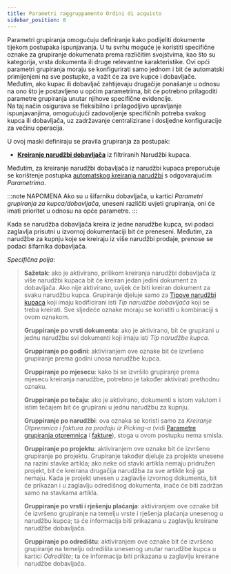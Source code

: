 ```yaml
---
title: Parametri raggruppamento Ordini di acquisto
sidebar_position: 8
---
```


Parametri grupiranja omogućuju definiranje kako podijeliti dokumente tijekom postupaka ispunjavanja. U tu svrhu moguće je koristiti specifične oznake za grupiranje dokumenata prema različitim svojstvima, kao što su kategorija, vrsta dokumenta ili druge relevantne karakteristike.
Ovi opći parametri grupiranja moraju se konfigurirati samo jednom i bit će automatski primijenjeni na sve postupke, a važit će za sve kupce i dobavljače. Međutim, ako kupac ili dobavljač zahtijevaju drugačije ponašanje u odnosu na ono što je postavljeno u općim parametrima, bit će potrebno prilagoditi parametre grupiranja unutar njihove specifične evidencije.  
Na taj način osigurava se fleksibilno i prilagodljivo upravljanje ispunjavanjima, omogućujući zadovoljenje specifičnih potreba svakog kupca ili dobavljača, uz zadržavanje centralizirane i dosljedne konfiguracije za većinu operacija.

U ovoj maski definiraju se pravila grupiranja za postupak:  

-  [**Kreiranje narudžbi dobavljača**](/docs/sales/sales-orders/create-new-sales-orders/search-sales-orders/) iz filtriranih Narudžbi kupaca.

Međutim, za kreiranje narudžbi dobavljača iz narudžbi kupaca preporučuje se korištenje postupka [automatskog kreiranja narudžbi](/docs/purchase/purchase-orders/procedures/create-purchase-orders-from-purchase-requests) s odgovarajućim *Parametrima*.

:::note NAPOMENA
Ako su u šifarniku dobavljača, u kartici *Parametri grupiranja za kupca/dobavljača*, uneseni različiti uvjeti grupiranja, oni će imati prioritet u odnosu na opće parametre.
:::

Kada se narudžba dobavljača kreira iz jedne narudžbe kupca, svi podaci zaglavlja prisutni u izvornoj dokumentaciji bit će preneseni. Međutim, za narudžbe za kupnju koje se kreiraju iz više narudžbi prodaje, prenose se podaci šifarnika dobavljača.

*Specifična polja*:

> **Sažetak**: ako je aktivirano, prilikom kreiranja narudžbi dobavljača iz više narudžbi kupaca bit će kreiran jedan jedini dokument za dobavljača. Ako nije aktivirano, uvijek će biti kreiran dokument za svaku narudžbu kupca. Grupiranje djeluje samo za [Tipove narudžbi kupaca](/docs/configurations/tables/sales/sales-order-types/) koji imaju kodificirani isti *Tip narudžbe dobavljača* koji se treba kreirati. Sve sljedeće oznake moraju se koristiti u kombinaciji s ovom oznakom.    
>
> **Gruppiranje po vrsti dokumenta**: ako je aktivirano, bit će grupirani u jednu narudžbu svi dokumenti koji imaju isti *Tip narudžbe kupca.*       
>
> **Gruppiranje po godini**: aktiviranjem ove oznake bit će izvršeno grupiranje prema godini unosa narudžbe kupca. 
>
> **Gruppiranje po mjesecu**: kako bi se izvršilo grupiranje prema mjesecu kreiranja narudžbe, potrebno je također aktivirati prethodnu oznaku.   
>
> **Gruppiranje po tečaju**: ako je aktivirano, dokumenti s istom valutom i istim tečajem bit će grupirani u jednu narudžbu za kupnju.     
>
> **Gruppiranje po narudžbi**: ova oznaka se koristi samo za *Kreiranje Otpremnica i faktura za prodaju iz Picking-a* (vidi [Parametre grupiranja otpremnica](/docs/configurations/parameters/sales/dn-grouping) i [fakture](/docs/configurations/parameters/sales/invoice-grouping)), stoga u ovom postupku nema smisla.    
>
> **Gruppiranje po projektu**: aktiviranjem ove oznake bit će izvršeno grupiranje po projektu. Grupiranje također djeluje za projekte unesene na razini stavke artikla; ako neke od stavki artikla nemaju pridružen projekt, bit će kreirana drugačija narudžba za sve artikle koji ga nemaju. Kada je projekt unesen u zaglavlje izvornog dokumenta, bit će prikazan i u zaglavlju odredišnog dokumenta, inače će biti zadržan samo na stavkama artikla.     
>
> **Gruppiranje po vrsti i rješenju plaćanja**: aktiviranjem ove oznake bit će izvršeno grupiranje na temelju vrste i rješenja plaćanja unesenog u narudžbu kupca; ta će informacija biti prikazana u zaglavlju kreirane narudžbe dobavljača.   
>
> **Gruppiranje po odredištu**: aktiviranjem ove oznake bit će izvršeno grupiranje na temelju odredišta unesenog unutar narudžbe kupca u kartici *Odredište*; ta će informacija biti prikazana u zaglavlju kreirane narudžbe dobavljača.   